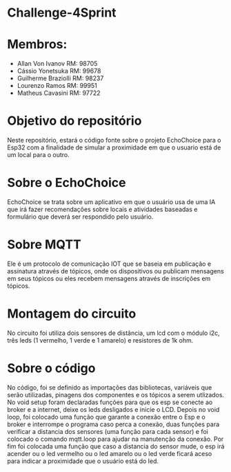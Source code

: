 # Challenge-4Sprint

# Membros:
- Allan Von Ivanov RM: 98705
- Cássio Yonetsuka RM: 99678
- Guilherme Braziolli RM: 98237
- Lourenzo Ramos RM: 99951
- Matheus Cavasini RM: 97722

# Objetivo do repositório
Neste repositório, estará o código fonte sobre o projeto EchoChoice para o Esp32 com a finalidade de simular a proximidade em que o usuario está de um local para o outro.

# Sobre o EchoChoice
EchoChoice se trata sobre um aplicativo em que o usuário usa de uma IA que irá fazer recomendações sobre locais e atividades baseadas e formulário que deverá ser respondido pelo usuário.

# Sobre MQTT
Ele é um protocolo de comunicação IOT que se baseia em publicação e assinatura através de tópicos, onde os dispositivos ou publicam mensagens em seus tópicos ou eles recebem mensagens através de inscrições em tópicos.

# Montagem do circuito
No circuito foi utiliza dois sensores de distância, um lcd com o módulo i2c, três leds (1 vermelho, 1 verde e 1 amarelo) e resistores de 1k ohm.

# Sobre o código
No código, foi se definido as importações das bibliotecas, variáveis que serão utilizadas, pinagens dos componentes e os tópicos a serem utlizados. No void setup foram declaradas funções para que os esp se conecte ao broker e a internet, deixe os leds desligados e inicie o LCD. Depois no void loop, foi colocado uma função que garante a conexão entre o Esp e o broker e interrompe o programa caso perca a conexão, duas funções para verificar a distancia dos sensores (uma função para cada sensor) e foi colocado o comando mqtt.loop para ajudar na manutenção da conexão. Por fim foi colocada uma função que caso a distancia do sensor mude, o esp irá acender ou o led vermelho ou o led amarelo ou o led verde ficará aceso para indicar a proximidade que o usuário está do led.

